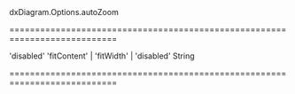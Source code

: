 <!--id-->dxDiagram.Options.autoZoom<!--/id-->
===========================================================================
<!--default-->'disabled'<!--/default-->
<!--acceptValues-->'fitContent' | 'fitWidth' | 'disabled'<!--/acceptValues-->
<!--type-->String<!--/type-->
===========================================================================

<!--shortDescription-->

<!--/shortDescription-->

<!--fullDescription-->

<!--/fullDescription-->